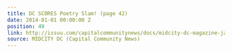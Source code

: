 ```yaml
---
title: DC SCORES Poetry Slam! (page 42)
date: 2014-01-01 00:00:00 Z
position: 49
link: http://issuu.com/capitalcommunitynews/docs/midcity-dc-magazine-january-2014
source: MIDCITY DC (Capital Community News)
---
```


